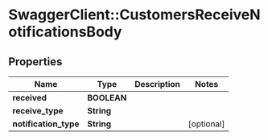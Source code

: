 # SwaggerClient::CustomersReceiveNotificationsBody

## Properties
Name | Type | Description | Notes
------------ | ------------- | ------------- | -------------
**received** | **BOOLEAN** |  | 
**receive_type** | **String** |  | 
**notification_type** | **String** |  | [optional] 

